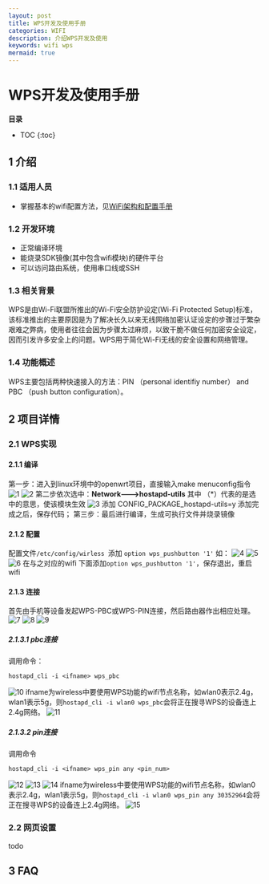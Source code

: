 ```yaml
---
layout: post
title: WPS开发及使用手册
categories: WIFI
description: 介绍WPS开发及使用
keywords: wifi wps
mermaid: true
---
```

# WPS开发及使用手册


**目录**

* TOC
{:toc}

## 1 介绍

### 1.1 适用人员

- 掌握基本的wifi配置方法，见[WiFi架构和配置手册](https://bingchunjin.github.io/jbctest.github.io//2020/08/12/wifi_architecture_and_configuration_manual/)

### 1.2 开发环境

- 正常编译环境
- 能烧录SDK镜像(其中包含wifi模块)的硬件平台
- 可以访问路由系统，使用串口线或SSH

### 1.3 相关背景

WPS是由Wi-Fi联盟所推出的Wi-Fi安全防护设定(Wi-Fi Protected Setup)标准，该标准推出的主要原因是为了解决长久以来无线网络加密认证设定的步骤过于繁杂艰难之弊病，使用者往往会因为步骤太过麻烦，以致干脆不做任何加密安全设定，因而引发许多安全上的问题。WPS用于简化Wi-Fi无线的安全设置和网络管理。

### 1.4 功能概述

WPS主要包括两种快速接入的方法：PIN （personal identifiy number） and PBC （push button configuration）。

## 2 项目详情

### 2.1 WPS实现

#### 2.1.1 编译
第一步：进入到linux环境中的openwrt项目，直接输入make menuconfig指令
![1](/assets/images/wifi_wps/1.png)
![2](/assets/images/wifi_wps/2.png)
第二步依次选中：**Network--->hostapd-utils**
其中 （*）代表的是选中的意思，使该模块生效
![3](/assets/images/wifi_wps/3.png)
添加 CONFIG_PACKAGE_hostapd-utils=y 添加完成之后，保存代码；
第三步：最后进行编译，生成可执行文件并烧录镜像


#### 2.1.2 配置

配置文件```/etc/config/wirless ```添加 ```option wps_pushbutton '1'```
如：
![4](/assets/images/wifi_wps/4.png)
![5](/assets/images/wifi_wps/5.png)
![6](/assets/images/wifi_wps/6.png)
在与之对应的wifi 下面添加```option wps_pushbutton '1'```，保存退出，重启wifi

#### 2.1.3 连接

首先由手机等设备发起WPS-PBC或WPS-PIN连接，然后路由器作出相应处理。
![7](/assets/images/wifi_wps/7.png)
![8](/assets/images/wifi_wps/8.png)
![9](/assets/images/wifi_wps/9.png)

##### 2.1.3.1 pbc连接

调用命令：

```
hostapd_cli -i <ifname> wps_pbc
```
![10](/assets/images/wifi_wps/10.png)
ifname为wireless中要使用WPS功能的wifi节点名称，如wlan0表示2.4g，wlan1表示5g，则```hostapd_cli -i wlan0 wps_pbc```会将正在搜寻WPS的设备连上2.4g网络。
![11](/assets/images/wifi_wps/11.png)


##### 2.1.3.2 pin连接

调用命令
```
hostapd_cli -i <ifname> wps_pin any <pin_num>
```
![12](/assets/images/wifi_wps/12.png)
![13](/assets/images/wifi_wps/13.png)
![14](/assets/images/wifi_wps/14.png)
ifname为wireless中要使用WPS功能的wifi节点名称，如wlan0表示2.4g，wlan1表示5g，则```hostapd_cli -i wlan0 wps_pin any 30352964```会将正在搜寻WPS的设备连上2.4g网络。
![15](/assets/images/wifi_wps/15.png)


### 2.2 网页设置

todo

## 3 FAQ